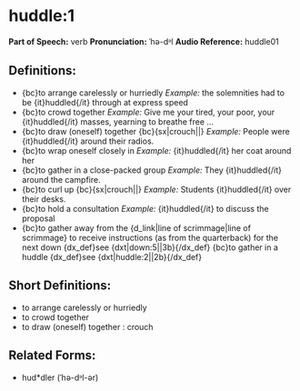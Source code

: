 # huddle:1

**Part of Speech:** verb
**Pronunciation:** ˈhə-dᵊl
**Audio Reference:** huddle01

## Definitions:
- {bc}to arrange carelessly or hurriedly 
  *Example:* the solemnities had to be {it}huddled{/it} through at express speed
- {bc}to crowd together 
  *Example:* Give me your tired, your poor, your {it}huddled{/it} masses, yearning to breathe free …
- {bc}to draw (oneself) together {bc}{sx|crouch||} 
  *Example:* People were {it}huddled{/it} around their radios.
- {bc}to wrap oneself closely in 
  *Example:* {it}huddled{/it} her coat around her
- {bc}to gather in a close-packed group 
  *Example:* They {it}huddled{/it} around the campfire.
- {bc}to curl up {bc}{sx|crouch||} 
  *Example:* Students {it}huddled{/it} over their desks.
- {bc}to hold a consultation 
  *Example:* {it}huddled{/it} to discuss the proposal
- {bc}to gather away from the {d_link|line of scrimmage|line of scrimmage} to receive instructions (as from the quarterback) for the next down {dx_def}see {dxt|down:5||3b}{/dx_def} {bc}to gather in a huddle {dx_def}see {dxt|huddle:2||2b}{/dx_def}

## Short Definitions:
- to arrange carelessly or hurriedly
- to crowd together
- to draw (oneself) together : crouch

## Related Forms:
- hud*dler (ˈhə-dᵊl-ər)
